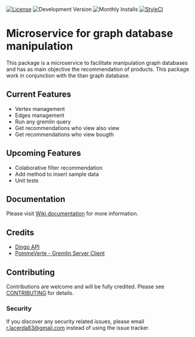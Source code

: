 [![License](https://img.shields.io/packagist/l/rlacerda83/recommendation-system-service.svg?style=flat-square)](https://packagist.org/packages/rlacerda83/recommendation-system-service)
![Development Version](https://img.shields.io/packagist/vpre/rlacerda83/recommendation-system-service.svg?style=flat-square)
![Monthly Installs](https://img.shields.io/packagist/dm/rlacerda83/recommendation-system-service.svg?style=flat-square)
[![StyleCI](https://styleci.io/repos/41004414/shield)](https://styleci.io/repos/41004414)

# Microservice for graph database manipulation
This package is a microservice to facilitate manipulation graph databases and has as main objective the recommendation of products.
This package work in conjunction with the titan graph database.

## Current Features  
- Vertex management
- Edges management 
- Run any gremlin query
- Get recommendations who view also view
- Get recommendations who view bougth

## Upcoming Features
- Colaborative filter recommendation 
- Add method to insert sample data
- Unit tests

## Documentation
Please visit [Wiki documentation](https://github.com/rlacerda83/recommendation-system-service/wiki) for more information.

## Credits
- [Dingo API](https://github.com/dingo/api)
- [PommeVerte - Gremlin Server Client](https://github.com/PommeVerte/gremlin-php)

## Contributing
Contributions are welcome and will be fully credited. Please see [CONTRIBUTING](CONTRIBUTING.md) for details.

### Security
If you discover any security related issues, please email r.lacerda83@gmail.com instead of using the issue tracker.


